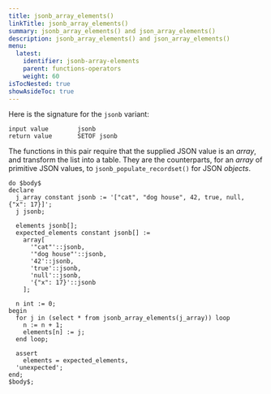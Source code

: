 ```yaml
---
title: jsonb_array_elements()
linkTitle: jsonb_array_elements()
summary: jsonb_array_elements() and json_array_elements()
description: jsonb_array_elements() and json_array_elements()
menu:
  latest:
    identifier: jsonb-array-elements
    parent: functions-operators
    weight: 60
isTocNested: true
showAsideToc: true
---
```


Here is the signature for the `jsonb` variant:

```
input value        jsonb
return value       SETOF jsonb
```

The functions in this pair require that the supplied JSON value is an _array_, and transform the list into a table. They are the counterparts, for an _array_ of primitive JSON values, to `jsonb_populate_recordset()` for JSON _objects_.

```postgresql
do $body$
declare
  j_array constant jsonb := '["cat", "dog house", 42, true, null, {"x": 17}]';
  j jsonb;

  elements jsonb[];
  expected_elements constant jsonb[] :=
    array[
      '"cat"'::jsonb,
      '"dog house"'::jsonb,
      '42'::jsonb,
      'true'::jsonb,
      'null'::jsonb,
      '{"x": 17}'::jsonb
    ];

  n int := 0;
begin
  for j in (select * from jsonb_array_elements(j_array)) loop
    n := n + 1;
    elements[n] := j;
  end loop;

  assert
    elements = expected_elements,
  'unexpected';
end;
$body$;
```
